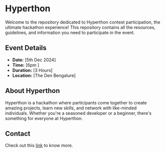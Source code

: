 # Hyperthon

Welcome to the repository dedicated to Hyperthon contest participation, the ultimate hackathon experience! This repository contains all the resources, guidelines, and information you need to participate in the event.

## Event Details

- **Date:** [5th Dec 2024]
- **Time:** [6pm ]
- **Duration:** [3 Hours]
- **Location:** [The Den Bengalure]

## About Hyperthon

Hyperthon is a hackathon where participants come together to create amazing projects, learn new skills, and network with like-minded individuals. Whether you're a seasoned developer or a beginner, there's something for everyone at Hyperthon.

## Contact

Check out this [link](https://lu.ma/7llbq4ci?tk=RYfGW1) to know more.